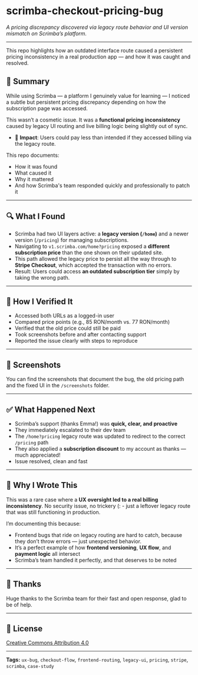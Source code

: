 # scrimba-checkout-pricing-bug
*A pricing discrepancy discovered via legacy route behavior and UI version mismatch on Scrimba’s platform.*

---

This repo highlights how an outdated interface route caused a persistent pricing inconsistency in a real production app — and how it was caught and resolved.

## 🧠 Summary

While using Scrimba — a platform I genuinely value for learning — I noticed a subtle but persistent pricing discrepancy depending on how the subscription page was accessed.

This wasn’t a cosmetic issue. It was a **functional pricing inconsistency** caused by legacy UI routing and live billing logic being slightly out of sync.

- 🧨 **Impact**: Users could pay less than intended if they accessed billing via the legacy route.

This repo documents:
- How it was found
- What caused it
- Why it mattered
- And how Scrimba's team responded quickly and professionally to patch it

---

## 🔍 What I Found

- Scrimba had two UI layers active: a **legacy version (`/home`)** and a newer version (`/pricing`) for managing subscriptions.
- Navigating to `v1.scrimba.com/home?pricing` exposed a **different subscription price** than the one shown on their updated site.
- This path allowed the legacy price to persist all the way through to **Stripe Checkout**, which accepted the transaction with no errors.
- Result: Users could access **an outdated subscription tier** simply by taking the wrong path.

---

## 🧪 How I Verified It

- Accessed both URLs as a logged-in user
- Compared price points (e.g., 85 RON/month vs. 77 RON/month)
- Verified that the old price could still be paid
- Took screenshots before and after contacting support
- Reported the issue clearly with steps to reproduce

---

## 📸 Screenshots

You can find the screenshots that document the bug, the old pricing path and the fixed UI in the `/screenshots` folder.

 ---

## ✅ What Happened Next

- Scrimba’s support (thanks Emma!) was **quick, clear, and proactive**
- They immediately escalated to their dev team
- The `/home?pricing` legacy route was updated to redirect to the correct `/pricing` path
- They also applied a **subscription discount** to my account as thanks — much appreciated!
- Issue resolved, clean and fast

---

## 📘 Why I Wrote This

This was a rare case where a **UX oversight led to a real billing inconsistency**. No security issue, no trickery (: - just a leftover legacy route that was still functioning in production.

I’m documenting this because:
- Frontend bugs that ride on legacy routing are hard to catch, because they don’t throw errors — just unexpected behavior.
- It’s a perfect example of how **frontend versioning**, **UX flow**, and **payment logic** all intersect
- Scrimba’s team handled it perfectly, and that deserves to be noted 

---

## 🙏 Thanks

Huge thanks to the Scrimba team for their fast and open response, glad to be of help.

---

## 📜 License

[Creative Commons Attribution 4.0](LICENSE)

---

**Tags:** `ux-bug`, `checkout-flow`, `frontend-routing`, `legacy-ui`, `pricing`, `stripe`, `scrimba`, `case-study`
